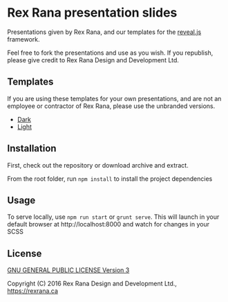 # Rex Rana presentation slides

Presentations given by Rex Rana, and our templates for the [reveal.js](http://lab.hakim.se/reveal-js/) framework.

Feel free to fork the presentations and use as you wish. If you republish, please give credit to Rex Rana Design and Development Ltd.

## Templates

If you are using these templates for your own presentations, and are not an employee or contractor of Rex Rana, please use the unbranded versions.

- [Dark](templates/unbranded/dark.html)
- [Light](templates/unbranded/light.html)

## Installation

First, check out the repository or download archive and extract.

From the root folder, run `npm install` to install the project dependencies

## Usage

To serve locally, use `npm run start` or `grunt serve`. This will launch in your default browser at http://localhost:8000 and watch for changes in your SCSS



## License

[GNU GENERAL PUBLIC LICENSE Version 3](LICENSE)

Copyright (C) 2016 Rex Rana Design and Development Ltd., https://rexrana.ca
